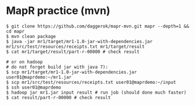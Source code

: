MapR practice (mvn)
===================
    $ git clone https://github.com/daggerok/mapr-mvn.git mapr --depth=1 && cd mapr
    $ mvn clean package
    $ java -jar mr1/target/mr1-1.0-jar-with-dependencies.jar mr1/src/test/resources/receipts.txt mr1/target/result
    $ cat mr1/target/result/part-r-00000 # check result
    
    # or on hadoop
    # do not forget build jar with java 7):
    $ scp mr1/target/mr1-1.0-jar-with-dependencies.jar user01@maprdemo:~/mr1.jar
    $ scp mr1/src/test/resources/receipts.txt user01@maprdemo:~/input
    $ ssh user01@maprdemo
    $ hadoop jar mr1.jar input result # run job (should done much faster)
    $ cat result/part-r-00000 # check result
